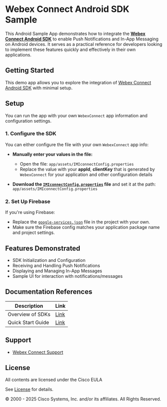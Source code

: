 # Webex Connect Android SDK Sample

This Android Sample App demonstrates how to integrate the [**Webex Connect Android SDK**](https://github.com/webex/webexconnect-android-sdk) to enable Push Notifications and In-App Messaging on Android devices. It serves as a practical reference for developers looking to implement these features quickly and effectively in their own applications.

## Getting Started

This demo app allows you to explore the integration of [Webex Connect Android SDK](https://github.com/webex/webexconnect-android-sdk) with minimal setup.

## Setup

You can run the app with your own `WebexConnect` app information and configuration settings.

### 1. Configure the SDK

You can either configure the file with your own `WebexConnect` app info:

- **Manually enter your values in the file:**
  - Open the file: `app/assets/IMIconnectConfig.properties`
  - Replace the value with your **appId**, **clientKey** that is generated by `WebexConnect` for your application and other configuration details

- **Download the [`IMIconnectConfig.properties`](https://developers.webexconnect.io/docs/android-modularization-sdk-quick-start-guide#c-add-imiconnectconfigproperties-file) file** and set it at the path: `app/assets/IMIconnectConfig.properties`

### 2. Set Up Firebase

If you're using Firebase:

- Replace the [`google-services.json`](https://developers.webexconnect.io/docs/set-up-firebase-cloud-messaging-project#integrate-firebase) file in the project with your own.
- Make sure the Firebase config matches your application package name and project settings.

## Features Demonstrated

- SDK Initialization and Configuration
- Receiving and Handling Push Notifications
- Displaying and Managing In-App Messages
- Sample UI for interaction with notifications/messages

## Documentation References

| **Description** | **Link** |
| --- | --- |
| Overview of SDKs | [Link](https://developers.webexconnect.io/docs/overview-of-sdks)|
| Quick Start Guide | [Link](https://developers.webexconnect.io/docs/android-modularization-sdk-quick-start-guide) |

## Support

- [Webex Connect Support](https://developers.imiconnect.io/docs/imiconnect-support)

## License
All contents are licensed under the Cisco EULA

See [License](https://www.cisco.com/c/en/us/products/end-user-license-agreement.html) for details.

© 2000 - 2025 Cisco Systems, Inc. and/or its affiliates. All Rights Reserved.
